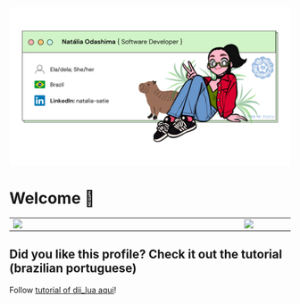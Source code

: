 ![capa github](https://github.com/NatSatie/natSatie/blob/master/images/github.png)  

<h1> Welcome 👋</h1>

<center>
  <table>
    <tr>
        <td><img width="400px" align="left" src="https://github-readme-stats.vercel.app/api/top-langs/?username=natSatie&hide=html&layout=compact&theme=vue" /></td>
        <td><img width="495px" align="left" src="https://github-readme-stats.vercel.app/api?username=natSatie&theme=vue"/></td>
    </tr>   
  </table>
</center>

<h2> Did you like this profile? Check it out the tutorial (brazilian portuguese) </h2>
Follow <a href="https://dev.to/dii_lua/github-profile-como-fazer-54o0"> tutorial of dii_lua aqui</a>!



